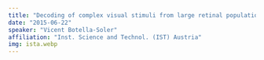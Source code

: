 ```yaml
---
title: "Decoding of complex visual stimuli from large retinal populations (vision @ theoret phys)"
date: "2015-06-22"
speaker: "Vicent Botella-Soler"
affiliation: "Inst. Science and Technol. (IST) Austria"
img: ista.webp
---
```

